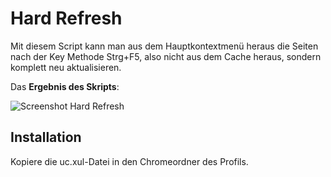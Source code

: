# Hard Refresh
Mit diesem Script kann man aus dem Hauptkontextmenü heraus die Seiten nach der Key Methode Strg+F5, also nicht aus dem Cache heraus, sondern 
komplett neu aktualisieren.

Das **Ergebnis des Skripts**:

![Screenshot Hard Refresh](https://github.com/ardiman/userChrome.js/raw/master/hardrefresh/scr_hardrefresh.png)


## Installation
Kopiere die uc.xul-Datei in den Chromeordner des Profils.

